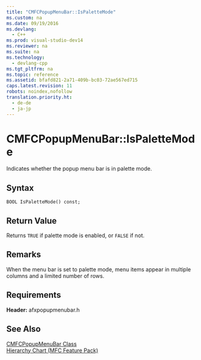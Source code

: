 ```yaml
---
title: "CMFCPopupMenuBar::IsPaletteMode"
ms.custom: na
ms.date: 09/19/2016
ms.devlang: 
  - C++
ms.prod: visual-studio-dev14
ms.reviewer: na
ms.suite: na
ms.technology: 
  - devlang-cpp
ms.tgt_pltfrm: na
ms.topic: reference
ms.assetid: bfafd821-2a71-409b-bc03-72ae567ed715
caps.latest.revision: 11
robots: noindex,nofollow
translation.priority.ht: 
  - de-de
  - ja-jp
---
```

# CMFCPopupMenuBar::IsPaletteMode
Indicates whether the popup menu bar is in palette mode.  
  
## Syntax  
  
```  
BOOL IsPaletteMode() const;  
```  
  
## Return Value  
 Returns `TRUE` if palette mode is enabled, or `FALSE` if not.  
  
## Remarks  
 When the menu bar is set to palette mode, menu items appear in multiple columns and a limited number of rows.  
  
## Requirements  
 **Header:** afxpopupmenubar.h  
  
## See Also  
 [CMFCPopupMenuBar Class](../vs140/CMFCPopupMenuBar-Class.md)   
 [Hierarchy Chart (MFC Feature Pack)](../vs140/Hierarchy-Chart.md)